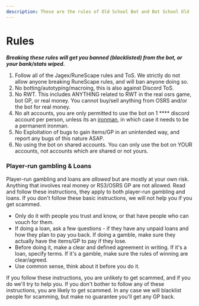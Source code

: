 ```yaml
---
description: These are the rules of Old School Bot and Bot School Old (BSO)
---
```


# Rules

_**Breaking these rules will get you banned (blacklisted) from the bot, or your bank/stats wiped.**_

1. Follow all of the Jagex/RuneScape rules and ToS. We strictly do not allow anyone breaking RuneScape rules, and will ban anyone doing so.
2. No botting/autotyping/macroing, this is also against Discord ToS.
3. No RWT. This includes ANYTHING related to RWT in the real osrs game, bot GP, or real money. You cannot buy/sell anything from OSRS and/or the bot for real money.
4. No alt accounts, you are only permitted to use the bot on 1 **** discord account per person, unless its an [ironman](ironman-mode.md), in which case it needs to be a permanent ironman.
5. No Exploitation of bugs to gain items/GP in an unintended way, and report any bugs of this nature ASAP.
6. No using the bot on shared accounts. You can only use the bot on YOUR accounts, not accounts which are shared or not yours.



### Player-run gambling & Loans

Player-run gambling and loans are _allowed_ but are mostly at your own risk. Anything that involves real money or RS3/OSRS GP are not allowed. Read and follow these instructions, they apply to both player-run gambling and loans. If you don't follow these basic instructions, we will not help you if you get scammed.

* Only do it with people you trust and know, or that have people who can vouch for them.
* If doing a loan, ask a few questions - if they have any unpaid loans and how they plan to pay you back. If doing a gamble, make sure they actually have the items/GP to pay if they lose.
* Before doing it, make a clear and defined agreement in writing. If it's a loan, specify terms. If it's a gamble, make sure the rules of winning are clear/agreed.
* Use common sense, think about it before you do it.

If you follow these instructions, you are unlikely to get scammed, and if you do we'll try to help you. If you don't bother to follow any of these instructions, you are likely to get scammed. In any case we will blacklist people for scamming, but make no guarantee you'll get any GP back.
